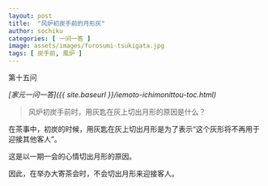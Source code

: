 ```yaml
---
layout: post
title:  "风炉初炭手前的月形灰"
author: sochiku
categories: [ 一问一答 ]
image: assets/images/furosumi-tsukigata.jpg
tags: [ 炭手前, 風炉 ]
---
```


第十五问

*[家元一问一答]({{ site.baseurl }}/iemoto-ichimonittou-toc.html)*

> 风炉初炭手前时，用灰匙在灰上切出月形的原因是什么？

在茶事中，初炭的时候，用灰匙在灰上切出月形是为了表示“这个灰形将不再用于迎接其他客人”。

这是以一期一会的心情切出月形的原因。

因此，在举办大寄茶会时，不会切出月形来迎接客人。
